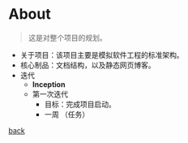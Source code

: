 # About

> 这是对整个项目的规划。



- 关于项目：该项目主要是模拟软件工程的标准架构。
- 核心制品：文档结构，以及静态网页博客。
- 迭代
  - **Inception**
  - 第一次迭代
    - 目标：完成项目启动。
    - 一周 （任务）

[back](../)